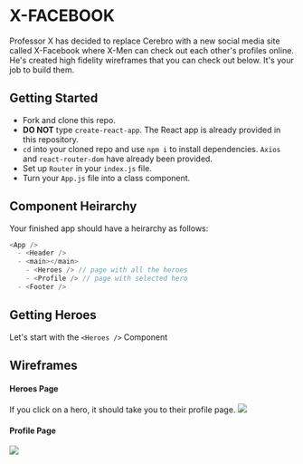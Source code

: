 # X-FACEBOOK
Professor X has decided to replace Cerebro with a new social media site called X-Facebook where X-Men can check out each other's profiles online. He's created high fidelity wireframes that you can check out below. It's your job to build them.

## Getting Started
- Fork and clone this repo.
- **DO NOT** type `create-react-app`. The React app is already provided in this repository.
- `cd` into your cloned repo and use `npm i` to install dependencies. `Axios` and `react-router-dom` have already been provided.
- Set up `Router` in your `index.js` file.
- Turn your `App.js` file into a class component.

## Component Heirarchy
Your finished app should have a heirarchy as follows:

```js
<App /> 
  - <Header />
  - <main></main>
    - <Heroes /> // page with all the heroes
    - <Profile /> // page with selected hero
  - <Footer />
```

## Getting Heroes 
Let's start with the `<Heroes />` Component

## Wireframes

#### Heroes Page
If you click on a hero, it should take you to their profile page.
![](https://res.cloudinary.com/briandanger/image/upload/v1571231252/screencapture-localhost-3001-2019-10-16-09_04_43_gegz6e.png)

#### Profile Page
![](https://res.cloudinary.com/briandanger/image/upload/v1571230954/screencapture-localhost-3001-339-2019-10-16-09_00_44_obwk73.png)
